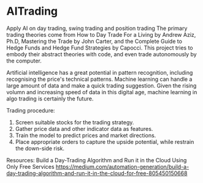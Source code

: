# AITrading
Apply AI on day trading, swing trading and position trading
The primary trading theories come from How to Day Trade For a Living by Andrew Aziz, Ph.D, Mastering the Trade by John Carter, and the Complete Guide to Hedge Funds and Hedge Fund Strategies by Capocci. This project tries to embody their abstract theories with code, and even trade autonomously by the computer. 

Artificial intelligence has a great potential in pattern recognition, including recognising the price's technical patterns. 
Machine learning can handle a large amount of data and make a quick trading suggestion. 
Given the rising volumn and increasing speed of data in this digital age, machine learning in algo trading is certainly the future. 

Trading procedure:
1. Screen suitable stocks for the trading strategy. 
2. Gather price data and other indicator data as features. 
3. Train the model to predict prices and market directions. 
4. Place appropriate orders to capture the upside potential, while restrain the down-side risk. 

Resources:
Build a Day-Trading Algorithm and Run it in the Cloud Using Only Free Services
https://medium.com/automation-generation/build-a-day-trading-algorithm-and-run-it-in-the-cloud-for-free-805450150668

